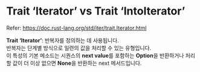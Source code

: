 # Trait ‘Iterator’ vs Trait ‘IntoIterator’

Refer: https://doc.rust-lang.org/std/iter/trait.Iterator.html

**Trait ‘Iterator’**: 반복자를 정의하는 데 사용됩니다.  
반복자는 단계별 방식으로 일련의 값을 처리할 수 있는 유형입니다.  
이 특성의 기본 메소드는 시퀀스의 **next value**를 포함하는 **Option**을 반환하거나 처리할 값이 더 이상 없으면 **None**을 반환하는 next 메서드입니다.